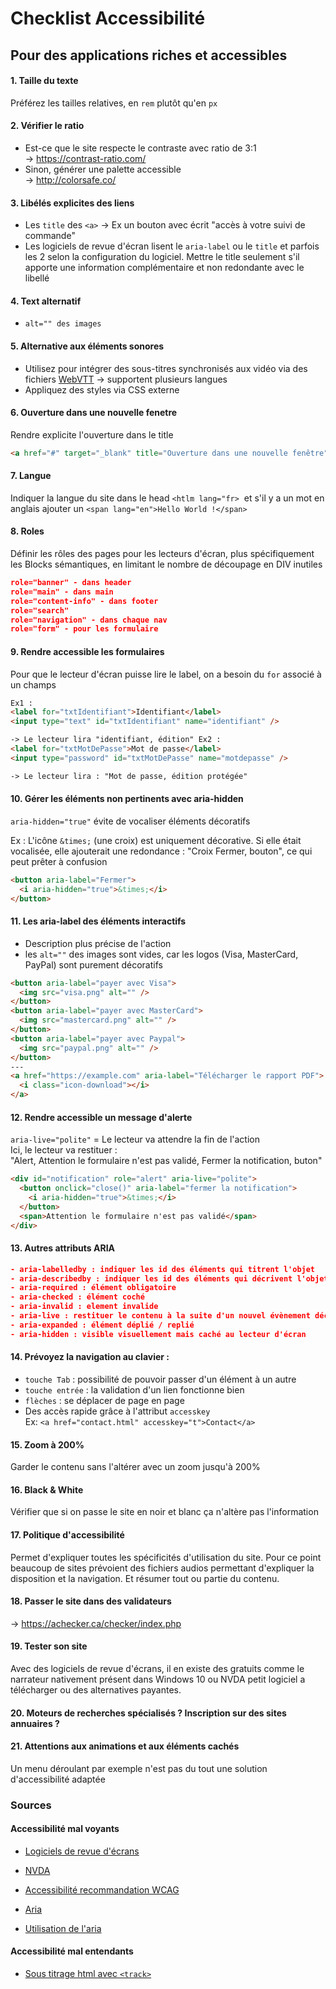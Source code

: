 # Checklist Accessibilité

## Pour des applications riches et accessibles

#### 1. Taille du texte

Préférez les tailles relatives, en `rem` plutôt qu'en `px`

#### 2. Vérifier le ratio

- Est-ce que le site respecte le contraste avec ratio de 3:1  
  -> https://contrast-ratio.com/
- Sinon, générer une palette accessible  
  -> http://colorsafe.co/

#### 3. Libélés explicites des liens

- Les `title` des `<a>` -> Ex un bouton avec écrit "accès à votre suivi de commande"
- Les logiciels de revue d'écran lisent le `aria-label` ou le `title` et parfois les 2 selon la configuration du logiciel. Mettre le title seulement s'il apporte une information complémentaire et non redondante avec le libellé

#### 4. Text alternatif

- `alt="" des images`

#### 5. Alternative aux éléments sonores

- Utilisez <track> pour intégrer des sous-titres synchronisés aux vidéo via des fichiers [WebVTT](http://edutechwiki.unige.ch/fr/WebVTT) -> supportent plusieurs langues
- Appliquez des styles via CSS externe

#### 6. Ouverture dans une nouvelle fenetre

Rendre explicite l'ouverture dans le title

```html
<a href="#" target="_blank" title="Ouverture dans une nouvelle fenêtre">Mon lien</a>
```

#### 7. Langue

Indiquer la langue du site dans le head `<htlm lang="fr>` 
et s'il y a un mot en anglais ajouter un `<span lang="en">Hello World !</span>`

#### 8. Roles

Définir les rôles des pages pour les lecteurs d'écran, plus spécifiquement les Blocks sémantiques, en limitant le nombre de découpage en DIV inutiles

```json
role="banner" - dans header
role="main" - dans main
role="content-info" - dans footer
role="search"
role="navigation" - dans chaque nav
role="form" - pour les formulaire
```

#### 9. Rendre accessible les formulaires

Pour que le lecteur d'écran puisse lire le label, on a besoin du `for` associé à un champs

```html
Ex1 :
<label for="txtIdentifiant">Identifiant</label>
<input type="text" id="txtIdentifiant" name="identifiant" />

-> Le lecteur lira "identifiant, édition" Ex2 :
<label for="txtMotDePasse">Mot de passe</label>
<input type="password" id="txtMotDePasse" name="motdepasse" />

-> Le lecteur lira : "Mot de passe, édition protégée"
```

#### 10. Gérer les éléments non pertinents avec aria-hidden

`aria-hidden="true"` évite de vocaliser éléments décoratifs

Ex : L'icône `&times;` (une croix) est uniquement décorative. Si elle était vocalisée, elle ajouterait une redondance : "Croix Fermer, bouton", ce qui peut prêter à confusion

```html
<button aria-label="Fermer">
  <i aria-hidden="true">&times;</i>
</button>
```

#### 11. Les aria-label des éléments interactifs

- Description plus précise de l'action
- les `alt=""` des images sont vides, car les logos (Visa, MasterCard, PayPal) sont purement décoratifs

```html
<button aria-label="payer avec Visa">
  <img src="visa.png" alt="" />
</button>
<button aria-label="payer avec MasterCard">
  <img src="mastercard.png" alt="" />
</button>
<button aria-label="payer avec Paypal">
  <img src="paypal.png" alt="" />
</button>
---
<a href="https://example.com" aria-label="Télécharger le rapport PDF">
  <i class="icon-download"></i>
</a>
```

#### 12. Rendre accessible un message d'alerte

`aria-live="polite"` = Le lecteur va attendre la fin de l'action  
Ici, le lecteur va restituer :  
"Alert, Attention le formulaire n'est pas validé, Fermer la notification, buton"

```html
<div id="notification" role="alert" aria-live="polite">
  <button onclick="close()" aria-label="fermer la notification">
    <i aria-hidden="true">&times;</i>
  </button>
  <span>Attention le formulaire n'est pas validé</span>
</div>
```

#### 13. Autres attributs ARIA

```json
- aria-labelledby : indiquer les id des éléments qui titrent l'objet
- aria-describedby : indiquer les id des éléments qui décrivent l'objet
- aria-required : élément obligatoire
- aria-checked : élément coché
- aria-invalid : element invalide
- aria-live : restituer le contenu à la suite d'un nouvel évènement déclanché
- aria-expanded : élément déplié / replié
- aria-hidden : visible visuellement mais caché au lecteur d'écran
```

#### 14. Prévoyez la navigation au clavier :

- `touche Tab` : possibilité de pouvoir passer d'un élément à un autre
- `touche entrée` : la validation d'un lien fonctionne bien
- `flèches` : se déplacer de page en page
- Des accès rapide grâce à l'attribut `accesskey`  
  Ex: `<a href="contact.html" accesskey="t">Contact</a>`

#### 15. Zoom à 200%

Garder le contenu sans l'altérer avec un zoom jusqu'à 200%

#### 16. Black & White

Vérifier que si on passe le site en noir et blanc ça n'altère pas l'information

#### 17. Politique d'accessibilité 
Permet d'expliquer toutes les spécificités d'utilisation du site.
Pour ce point beaucoup de sites prévoient des fichiers audios permettant d'expliquer la disposition et la navigation. Et résumer tout ou partie du contenu.

#### 18. Passer le site dans des validateurs
-> https://achecker.ca/checker/index.php

#### 19. Tester son site

Avec des logiciels de revue d'écrans, il en existe des gratuits comme le narrateur nativement présent dans Windows 10 ou NVDA petit logiciel a télécharger ou des alternatives payantes.

#### 20. Moteurs de recherches spécialisés ? Inscription sur des sites annuaires ?

#### 21. Attentions aux animations et aux éléments cachés

Un menu déroulant par exemple n'est pas du tout une solution d'accessibilité adaptée

### Sources

#### Accessibilité mal voyants
- [Logiciels de revue d'écrans](https://www.ionos.fr/digitalguide/sites-internet/developpement-web/lecteurs-decran-logiciels-pour-malvoyants-et-non-voyants/)

- [NVDA](https://www.nvda-fr.org/)

- [Accessibilité recommandation WCAG](https://www.ionos.fr/digitalguide/sites-internet/developpement-web/accessibilite-sur-le-web-wcag-les-lignes-directrices/)

- [Aria](https://developer.mozilla.org/fr/docs/Accessibilit%C3%A9/ARIA)
- [Utilisation de l'aria](https://developer.paciellogroup.com/blog/2013/02/using-wai-aria-landmarks-2013/)


#### Accessibilité mal entendants

- [Sous titrage html avec `<track>`](https://developer.mozilla.org/fr/docs/Web/HTML/Element/track)
